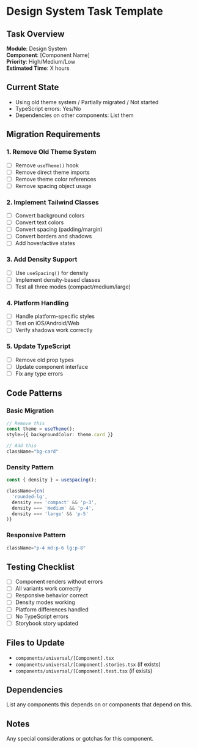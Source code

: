 # Design System Task Template

## Task Overview
**Module**: Design System  
**Component**: [Component Name]  
**Priority**: High/Medium/Low  
**Estimated Time**: X hours  

## Current State
- Using old theme system / Partially migrated / Not started
- TypeScript errors: Yes/No
- Dependencies on other components: List them

## Migration Requirements

### 1. Remove Old Theme System
- [ ] Remove `useTheme()` hook
- [ ] Remove direct theme imports
- [ ] Remove theme color references
- [ ] Remove spacing object usage

### 2. Implement Tailwind Classes
- [ ] Convert background colors
- [ ] Convert text colors
- [ ] Convert spacing (padding/margin)
- [ ] Convert borders and shadows
- [ ] Add hover/active states

### 3. Add Density Support
- [ ] Use `useSpacing()` for density
- [ ] Implement density-based classes
- [ ] Test all three modes (compact/medium/large)

### 4. Platform Handling
- [ ] Handle platform-specific styles
- [ ] Test on iOS/Android/Web
- [ ] Verify shadows work correctly

### 5. Update TypeScript
- [ ] Remove old prop types
- [ ] Update component interface
- [ ] Fix any type errors

## Code Patterns

### Basic Migration
```typescript
// Remove this
const theme = useTheme();
style={{ backgroundColor: theme.card }}

// Add this
className="bg-card"
```

### Density Pattern
```typescript
const { density } = useSpacing();

className={cn(
  'rounded-lg',
  density === 'compact' && 'p-3',
  density === 'medium' && 'p-4', 
  density === 'large' && 'p-5'
)}
```

### Responsive Pattern
```typescript
className="p-4 md:p-6 lg:p-8"
```

## Testing Checklist
- [ ] Component renders without errors
- [ ] All variants work correctly
- [ ] Responsive behavior correct
- [ ] Density modes working
- [ ] Platform differences handled
- [ ] No TypeScript errors
- [ ] Storybook story updated

## Files to Update
- `components/universal/[Component].tsx`
- `components/universal/[Component].stories.tsx` (if exists)
- `components/universal/[Component].test.tsx` (if exists)

## Dependencies
List any components this depends on or components that depend on this.

## Notes
Any special considerations or gotchas for this component.